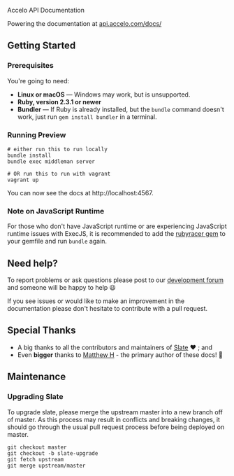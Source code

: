 Accelo API Documentation

Powering the documentation at [api.accelo.com/docs/](https://api.accelo.com/docs/)

## Getting Started

### Prerequisites

You're going to need:

 - **Linux or macOS** — Windows may work, but is unsupported.
 - **Ruby, version 2.3.1 or newer**
 - **Bundler** — If Ruby is already installed, but the `bundle` command doesn't work, just run `gem install bundler` in a terminal.

### Running Preview

```shell
# either run this to run locally
bundle install
bundle exec middleman server

# OR run this to run with vagrant
vagrant up
```

You can now see the docs at http://localhost:4567.

### Note on JavaScript Runtime

For those who don't have JavaScript runtime or are experiencing JavaScript runtime issues with ExecJS, it is recommended to add the [rubyracer gem](https://github.com/cowboyd/therubyracer) to your gemfile and run `bundle` again.

## Need help?

To report problems or ask questions please post to our [development forum](https://groups.google.com/forum/#!forum/accelo-devs) and someone will be happy to help :smiley:

If you see issues or would like to make an improvement in the documentation please don't hesitate to contribute with a pull request.

## Special Thanks

- A big thanks to all the contributors and maintainers of [Slate](https://github.com/lord/slate) :heart: ; and
- Even **bigger** thanks to [Matthew H](https://github.com/matthewhughes112) - the primary author of these docs! :tada:

## Maintenance

### Upgrading Slate

To upgrade slate, please merge the upstream master into a new branch off of master. As this process may result in conflicts and breaking changes, it should go through the usual pull request process before being deployed on master.

```shell
git checkout master
git checkout -b slate-upgrade
git fetch upstream
git merge upstream/master
```


